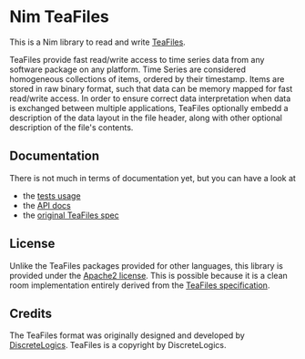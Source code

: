 Nim TeaFiles
============

This is a Nim library to read and write [TeaFiles](http://discretelogics.com/teafiles/).

TeaFiles provide fast read/write access to time series data from any software
package on any platform. Time Series are considered homogeneous collections of
items, ordered by their timestamp. Items are stored in raw binary format, such
that data can be memory mapped for fast read/write access. In order to ensure
correct data interpretation when data is exchanged between multiple applications,
TeaFiles optionally embedd a description of the data layout in the file header,
along with other optional description of the file's contents.

Documentation
-------------

There is not much in terms of documentation yet, but you can have a look at

* the [tests usage](https://github.com/unicredit/nim-teafiles/blob/master/test.nim)
* the [API docs](http://unicredit.github.io/nim-teafiles/)
* the [original TeaFiles spec](http://discretelogics.com/resources/teafilespec/)

License
-------

Unlike the TeaFiles packages provided for other languages, this library is
provided under the [Apache2 license](http://www.apache.org/licenses/LICENSE-2.0).
This is possible because it is a clean room implementation entirely derived
from the [TeaFiles specification](http://discretelogics.com/resources/teafilespec/).

Credits
-------

The TeaFiles format was originally designed and developed by [DiscreteLogics](http://discretelogics.com).
TeaFiles is a copyright by DiscreteLogics.